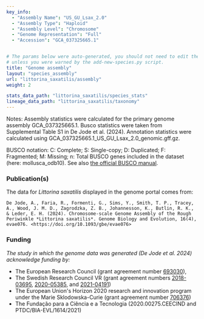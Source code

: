 ```yaml
---
key_info:
  - "Assembly Name": "US_GU_Lsax_2.0"
  - "Assembly Type": "Haploid"
  - "Assembly Level": "Chromosome"
  - "Genome Representation": "Full"
  - "Accession": "GCA_037325665.1"


# The params below were auto-generated, you should not need to edit them...
# unless you were warned by the add-new-species.py script.
title: "Genome assembly"
layout: "species_assembly"
url: "littorina_saxatilis/assembly"
weight: 2

stats_data_path: "littorina_saxatilis/species_stats"
lineage_data_path: "littorina_saxatilis/taxonomy"
---
```


Notes: Assembly statistics were calculated for the primary genome assembly GCA_037325665.1. Busco statistics were taken from Supplemental Table S1 in De Jode et al. (2024). Annotation statistics were calculated using GCA_037325665.1_US_GU_Lsax_2.0_genomic.gff.gz.

BUSCO notation: C: Complete; S: Single-copy; D: Duplicated; F: Fragmented; M: Missing; n: Total BUSCO genes included in the dataset (here: mollusca_odb10). See also [the official BUSCO manual](https://busco.ezlab.org/busco_userguide.html#interpreting-the-results).

### Publication(s)

The data for *Littorina saxatilis* displayed in the genome portal comes from:

```{style=citation}
De Jode, A., Faria, R., Formenti, G., Sims, Y., Smith, T. P., Tracey, A., Wood, J. M. D., Zagrodzka, Z. B., Johannesson, K., Butlin, R. K., & Leder, E. H. (2024). Chromosome-scale Genome Assembly of the Rough Periwinkle *Littorina saxatilis*. Genome Biology and Evolution, 16(4), evae076. <https://doi.org/10.1093/gbe/evae076>
```

### Funding

*The study in which the genome data was generated (De Jode et al. 2024) acknowledge funding by:*

- The European Research Council (grant agreement number [693030](https://cordis.europa.eu/project/id/693030)),
- The Swedish Research Council VR (grant agreement numbers [2018-03695](https://www.vr.se/swecris.html#/project/2018-03695_VR), [2020-05385](https://www.vr.se/swecris.html#/project/2020-05385_VR), and [2021-04191](https://www.vr.se/swecris.html#/project/2021-04191_VR))
- The European Union's Horizon 2020 research and innovation program under the Marie Sklodowska-Curie (grant agreement number [706376](https://cordis.europa.eu/project/id/706376))
- The Fundação para a Ciência e a Tecnologia (2020.00275.CEECIND and PTDC/BIA-EVL/1614/2021)

